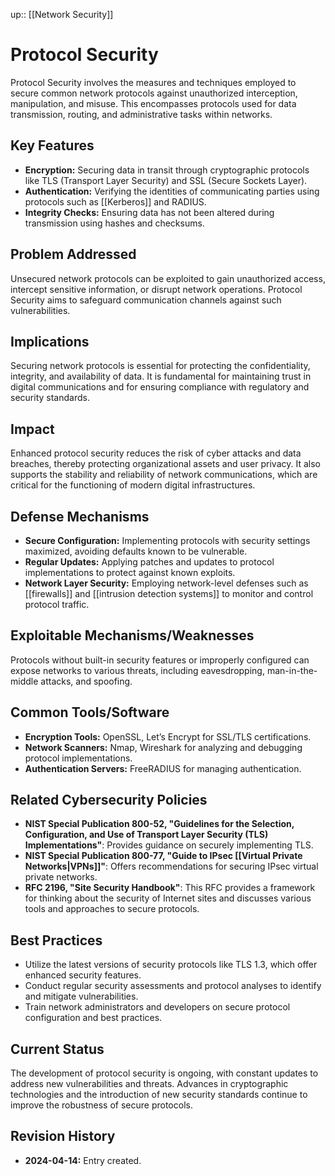 up:: [[Network Security]]
# Protocol Security

Protocol Security involves the measures and techniques employed to secure common network protocols against unauthorized interception, manipulation, and misuse. This encompasses protocols used for data transmission, routing, and administrative tasks within networks.

## Key Features

- **Encryption:** Securing data in transit through cryptographic protocols like TLS (Transport Layer Security) and SSL (Secure Sockets Layer).
- **Authentication:** Verifying the identities of communicating parties using protocols such as [[Kerberos]] and RADIUS.
- **Integrity Checks:** Ensuring data has not been altered during transmission using hashes and checksums.

## Problem Addressed

Unsecured network protocols can be exploited to gain unauthorized access, intercept sensitive information, or disrupt network operations. Protocol Security aims to safeguard communication channels against such vulnerabilities.

## Implications

Securing network protocols is essential for protecting the confidentiality, integrity, and availability of data. It is fundamental for maintaining trust in digital communications and for ensuring compliance with regulatory and security standards.

## Impact

Enhanced protocol security reduces the risk of cyber attacks and data breaches, thereby protecting organizational assets and user privacy. It also supports the stability and reliability of network communications, which are critical for the functioning of modern digital infrastructures.

## Defense Mechanisms

- **Secure Configuration:** Implementing protocols with security settings maximized, avoiding defaults known to be vulnerable.
- **Regular Updates:** Applying patches and updates to protocol implementations to protect against known exploits.
- **Network Layer Security:** Employing network-level defenses such as [[firewalls]] and [[intrusion detection systems]] to monitor and control protocol traffic.

## Exploitable Mechanisms/Weaknesses

Protocols without built-in security features or improperly configured can expose networks to various threats, including eavesdropping, man-in-the-middle attacks, and spoofing.

## Common Tools/Software

- **Encryption Tools:** OpenSSL, Let’s Encrypt for SSL/TLS certifications.
- **Network Scanners:** Nmap, Wireshark for analyzing and debugging protocol implementations.
- **Authentication Servers:** FreeRADIUS for managing authentication.

## Related Cybersecurity Policies

- **NIST Special Publication 800-52, "Guidelines for the Selection, Configuration, and Use of Transport Layer Security (TLS) Implementations"**: Provides guidance on securely implementing TLS.
- **NIST Special Publication 800-77, "Guide to IPsec [[Virtual Private Networks|VPNs]]"**: Offers recommendations for securing IPsec virtual private networks.
- **RFC 2196, "Site Security Handbook"**: This RFC provides a framework for thinking about the security of Internet sites and discusses various tools and approaches to secure protocols.

## Best Practices

- Utilize the latest versions of security protocols like TLS 1.3, which offer enhanced security features.
- Conduct regular security assessments and protocol analyses to identify and mitigate vulnerabilities.
- Train network administrators and developers on secure protocol configuration and best practices.

## Current Status

The development of protocol security is ongoing, with constant updates to address new vulnerabilities and threats. Advances in cryptographic technologies and the introduction of new security standards continue to improve the robustness of secure protocols.

## Revision History

- **2024-04-14:** Entry created.